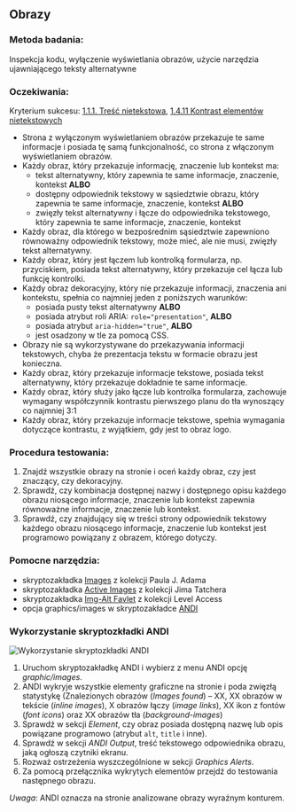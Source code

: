 ## Obrazy

### Metoda badania: 
Inspekcja kodu, wyłączenie wyświetlania obrazów, użycie narzędzia ujawniającego teksty alternatywne

### Oczekiwania:
Kryterium sukcesu: [1.1.1. Treść nietekstowa](https://wcag.lepszyweb.pl/#non-text-content), [1.4.11 Kontrast elementów nietekstowych](https://wcag.lepszyweb.pl/#non-text-contrast)
-	Strona z wyłączonym wyświetlaniem obrazów przekazuje te same informacje i posiada tę samą funkcjonalność, co strona z włączonym wyświetlaniem obrazów.  
-	Każdy obraz, który przekazuje informację, znaczenie lub kontekst ma:
    - tekst alternatywny, który zapewnia te same informacje, znaczenie, kontekst **ALBO**
    - dostępny odpowiednik tekstowy w sąsiedztwie obrazu, który zapewnia te same informacje, znaczenie, kontekst **ALBO**
    - zwięzły tekst alternatywny i łącze do odpowiednika tekstowego, który zapewnia te same informacje, znaczenie, kontekst
-	Każdy obraz, dla którego w bezpośrednim sąsiedztwie zapewniono równoważny odpowiednik tekstowy, może mieć, ale nie musi, zwięzły tekst alternatywny. 
-	Każdy obraz, który jest łączem lub kontrolką formularza, np. przyciskiem, posiada tekst alternatywny, który przekazuje cel łącza lub funkcję kontrolki.
-	Każdy obraz dekoracyjny, który nie przekazuje informacji, znaczenia ani kontekstu, spełnia co najmniej jeden z poniższych warunków:
    - posiada pusty tekst alternatywny **ALBO**
    - posiada atrybut roli ARIA: `role="presentation"`, **ALBO**
    - posiada atrybut `aria-hidden="true"`, **ALBO**
    - jest osadzony w tle za pomocą CSS.
-	Obrazy nie są wykorzystywane do przekazywania informacji tekstowych, chyba że prezentacja tekstu w formacie obrazu jest konieczna.
-	Każdy obraz, który przekazuje informacje tekstowe, posiada tekst alternatywny, który przekazuje dokładnie te same informacje.
-	Każdy obraz, który służy jako łącze lub kontrolka formularza, zachowuje wymagany współczynnik kontrastu pierwszego planu do tła wynoszący co najmniej 3:1  
-	Każdy obraz, który przekazuje informacje tekstowe, spełnia wymagania dotyczące kontrastu, z wyjątkiem, gdy jest to obraz logo.

### Procedura testowania:
1.	Znajdź wszystkie obrazy na stronie i oceń każdy obraz, czy jest znaczący, czy dekoracyjny. 
2.	Sprawdź, czy kombinacja dostępnej nazwy i dostępnego opisu każdego obrazu niosącego informacje, znaczenie lub kontekst zapewnia równoważne informacje, znaczenie lub kontekst.
3.	Sprawdź, czy znajdujący się w treści strony odpowiednik tekstowy każdego obrazu niosącego informacje, znaczenie lub kontekst jest programowo powiązany z obrazem, którego dotyczy.

### Pomocne narzędzia:
-	skryptozakładka [Images](http://pauljadam.com/bookmarklets/index.html) z kolekcji Paula J. Adama
-	skryptozakładka [Active Images](https://jimthatcher.com/favelets/) z kolekcji Jima Tatchera
-	skryptozakładka [Img-Alt Favlet](https://labs.levelaccess.com/index.php/Category:Favlet) z kolekcji Level Access
-	opcja graphics/images w skryptozakładce [ANDI](https://www.ssa.gov/accessibility/andi/help/install.html) 

### Wykorzystanie skryptozkładki ANDI
![Wykorzystanie skryptozkładki ANDI](/img/andi-images.png)
1.	Uruchom skryptozakładkę ANDI i wybierz z menu ANDI opcję *graphic/images*.  
2.	ANDI wykryje wszystkie elementy graficzne na stronie i poda zwięzłą statystykę (Znalezionych obrazów (*Images found*) – XX, XX obrazów w tekście (*inline images*), X obrazów łączy (*image links*), XX ikon z fontów (*font icons*) oraz XX obrazów tła (*background-images*)
3.	Sprawdź w sekcji *Element*, czy obraz posiada dostępną nazwę lub opis powiązane programowo (atrybut `alt`, `title` i inne).
4.	Sprawdź w sekcji *ANDI Output*, treść tekstowego odpowiednika obrazu, jaką ogłoszą czytniki ekranu.  
5.	Rozważ ostrzeżenia wyszczególnione w sekcji *Graphics Alerts*.
6.	Za pomocą przełącznika wykrytych elementów przejdź do testowania następnego obrazu.  

*Uwaga*: ANDI oznacza na stronie analizowane obrazy wyraźnym konturem.  

